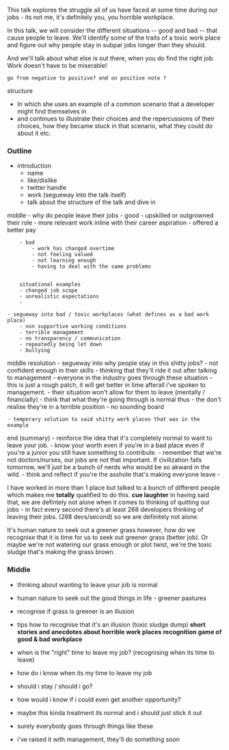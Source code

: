 This talk explores the struggle all of us have faced at some time during our jobs - its not me, it's definitely you, you horrible workplace.

In this talk, we will consider the different situations -- good and bad -- that cause people to leave. We'll identify some of the traits of a toxic work place and figure out why people stay in subpar jobs longer than they should.

And we'll talk about what else is out there, when you do find the right job. Work doesn't have to be miserable!

`go from negative to positive? end on positive note ?`

structure
- In which she uses an example of a common scenario that a developer might find themselves in
- and continues to illustrate their choices and the repercussions of their choices, how they became stuck in that scenario, what they could do about it etc.


### Outline
- introduction
    - name
    - like/dislike
    - twitter handle
    - work (segueway into the talk itself)
    - talk about the structure of the talk and dive in


middle
    - why do people leave their jobs
        - good
            - upskilled or outgrowned their role
            - more relevant work inline with their career aspiration
            - offered a better pay


        - bad
            - work has changed overtime
            - not feeling valued
            - not learning enough
            - having to deal with the same problems


        situational examples
        - changed job scope
        - unrealistic expectations
        -

    - segueway into bad / toxic workplaces (what defines as a bad work place)
        - non supportive working conditions
        - terrible management
        - no transparency / communication
        - repeatedly being let down
        - bullying

middle resolution
    - segueway into why people stay in this shitty jobs?
        - not confident enough in their skills
        - thinking that they'll ride it out after talking to management
        - everyone in the industry goes through these situation
        - this is just a rough patch, it will get better in time afterall i've spoken to management.
        - their situation won't allow for them to leave (mentally / financially)
        - think that what they're going through is normal thus
        - the don't realise they're in a terrible position - no sounding board

    - temporary solution to said shitty work places that was in the example

end (summary)
    - reinforce the idea that it's completely normal to want to leave your job.
    - know your worth even if you're in a bad place even if you're a junior you still have something to contribute.
    - remember that we're not doctors/nurses, our jobs are not that important. If civilization falls tomorrow, we'll just be a bunch of nerds who would be so akward in the wild.
    - think and reflect if you're the asshole that's making everyone leave
    -









I have worked in more than 1 place but talked to a bunch of different people which makes me **totally** qualified to do this. **cue laughter** in having said that, we are defintely not alone when it comes to thinking of quitting our jobs - in fact every second there's at least 268 developers thinking of leaving their jobs. (268 devs/second) so we are definitely not alone.

It's human nature to seek out a greener grass however, how do we recognise that it is time for us to seek out greener grass (better job). Or maybe we're not watering our grass enough or plot twist, we're the toxic sludge that's making the grass brown.






### Middle
- thinking about wanting to leave your job is normal
- human nature to seek out the good things in life - greener pastures
- recognise if grass is greener is an illusion
- tips how to recognise that it's an illusion (toxic sludge dump)
**short stories and anecdotes about horrible work places**
**recognition game of good & bad workplace**



- when is the "right" time to leave my job? (recognising when its time to leave)
- how do i know when its my time to leave my job

- should i stay / should i go?
- how would i know if i could even get another opportunity?
- maybe this kinda treatment its normal and i should just stick it out
- surely everybody goes through things like these
- i've raised it with management, they'll do something soon



